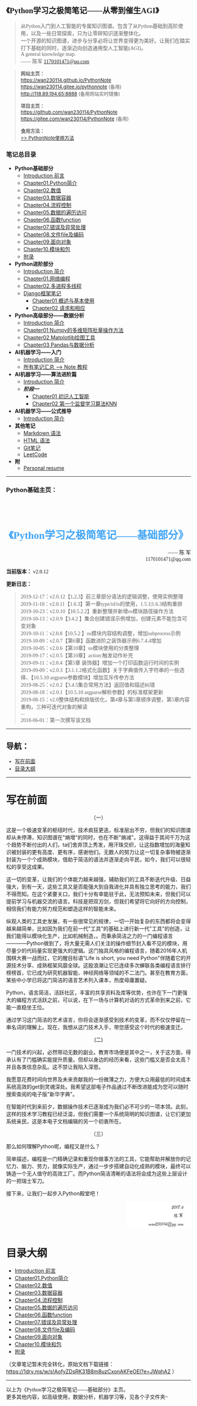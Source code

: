 <font face="楷体">

<h2>《Python学习之极简笔记——从零到催生AGI》</h2>

> 从Python入门到人工智能的专属知识图谱。包含了从Python基础到高阶使用，以及一些日常探索，只为让零碎知识逐渐整体化。  
> 一个开源的知识图谱，进步与分享必将让世界变得更为美好。让我们在踏实打下基础的同时，逐渐迈向创造通用型人工智能(AGI)。  
> A general knowledge map.  
> —— 陈军 1170101471@qq.com 

</font>  

> <font font="等线" size="2">**网站主页：**   
> https://wan230114.github.io/PythonNote  
> https://wan230114.gitee.io/pythonnote   (备用)  
> http://118.89.194.65:8888   (备用网站实时镜像)  
>
> **项目主页：**   
> https://github.com/wan230114/PythonNote  
> https://gitee.com/wan230114/PythonNote  (备用)
>
> **食用方法：**  
> [>> PythonNote使用方法](/docs/Usage.md)</font>

<h3> 笔记总目录 </h3>

<!-- menu -->
* **Python基础部分**
    <!-- menu_base -->
    * [Introduction 前言](/docs/00.Python/Introduction.md)
    * [Chapter01.Python简介](/docs/00.Python/Chapter01.PythonReview.md)
    * [Chapter02.数值](/docs/00.Python/Chapter02.Value.md)
    * [Chapter03.数据容器](/docs/00.Python/Chapter03.DataContainers.md)
    * [Chapter04.流程控制](/docs/00.Python/Chapter04.ProcessControl.md)
    * [Chapter05.数据的遍历访问](/docs/00.Python/Chapter05.DataTraversal.md)
    * [Chapter06.函数function](/docs/00.Python/Chapter06.Function.md)
    * [Chapter07.错误及异常处理](/docs/00.Python/Chapter07.Exception.md)
    * [Chapter08.文件file及编码](/docs/00.Python/Chapter08.FileIO.md)
    * [Chapter09.面向对象](/docs/00.Python/Chapter09.Classes.md)
    * [Chapter10.模块和包](/docs/00.Python/Chapter10.Modules.md)
    * [附录](/docs/00.Python/ChapterN_Appendix.md)
    <!-- menu_base -->
* **Python进阶部分**
    * [Introduction 简介](/docs/00.Python_Advanced/Introduction.md)
    * [Chapter01.网络编程](/docs/00.Python_Advanced/Chapter01.PythonNet.md)
    * [Chapter02.多进程多线程](/docs/00.Python_Advanced/Chapter02.PythonThread.md)
    * [Django框架笔记](/docs/00.Python_Advanced/Django_note/django_all.md)
      * [Chapter01 概述与基本使用](/docs/00.Python_Advanced/Django_note/django01.md)
      * [Chapter02 请求和相应](/docs/00.Python_Advanced/Django_note/django02.md)
* **Python高级部分——数据分析**
    * [Introduction 简介](/docs/01.Datascience/Introduction.md)
    * [Chapter01 Numpy的多维矩阵批量操作方法](/docs/01.Datascience/Datascience_1numpy.md)
    * [Chapter02 Matplotlib绘图工具](/docs/01.Datascience/Datascience_2matplotlib.md)
    * [Chapter03 Pandas与数据分析](/docs/01.Datascience/Datascience_3pandas/Pandas_Note.md)
* **AI机器学习——入门**
    * [Introduction 简介](/docs/02.AI_ML/Introduction.md)
    * [所有笔记汇总 --> Note 教程](/docs/02.AI_ML/ML.md)
* **AI机器学习——算法进阶篇**
    * [Introduction 简介](/docs/03.AI_ML_机器学习算法集训营/Introduction.md)
    * ***阶段一***
      * [Chapter01 初识人工智能](/docs/03.AI_ML_机器学习算法集训营/Phase1/01_初识人工智能.md)
      * [Chapter02 第一个监督学习算法KNN](/docs/03.AI_ML_机器学习算法集训营/Phase1/02_第一个监督学习算法KNN.md)
* **AI机器学习——公式推导**
    * [Introduction 简介](/docs/01.Datascience/Introduction.md)
    <!-- * ***补充ing*** -->
* **其他笔记**
    * [Markdown 语法](/docs/Others/HTML高级语法/Markdown及HTML常用命令.md)
    * [HTML 语法](/docs/Others/HTML高级语法/HTML高级语法.md)
    * [Git笔记](/docs/Others/Git/Git_Note.md)
    * [LeetCode](/docs/Others/Python_leetcode/Summary.md)
* **附**  
    * [Personal resume](/docs/Interview/me.md)
<!-- menu -->

---

<h3> Python基础主页：</h3>
<br>
<br>


<!-- introduction -->
<h1><center><font color="#42a5f5" face="仿宋">《Python学习之极简笔记——基础部分》</font></center></h1>

<div align=right>
<font face="仿宋">—— 陈 军</br>1170101471@qq.com</font>
</div>
<font face="仿宋">

**当前版本：** v2.0.12

**更新日志：**
> 2019-12-17：v2.0.12【1,2,3】前三章部分语法的逻辑调整，使用实例整理  
> 2019-11-10：v2.0.11【1.6.3】第一章type/id/is的使用，1.5.1|1.6.3结构重排<br>
> 2019-10-23：v2.0.10【10.5.2.2】重新整理并新增os模块路径操作方法<br>
> 2019-10-13：v2.0.9【3.4.2 】集合创建错误示例增加，创建元素不能包含可变对象<br>
> 2019-10-11：v2.0.8【10.5.2 】os模块内容结构调整，增加subprocess示例<br>
> 2019-10-09：v2.0.7【第6章】函数进阶之装饰器示例6.7.4.4增加<br>
> 2019-10-05：v2.0.6【第10章】os模块使用的分类整理<br>
> 2019-09-17：v2.0.5【第10章】action:触发动作补充<br>
> 2019-09-11：v2.0.4【第5章 装饰器】增加一个打印函数运行时间的实例<br>
> 2019-09-09：v2.0.3【3.1.1.2格式化函数】关于字典值传入字符串的一些选择、【10.5.10 argparse参数模块】增加互斥传参方法<br>
> 2019-08-25：v2.0.2【3.4.5集合常用方法】返回值和描述纠错<br>
> 2019-08-18：v2.0.1【10.5.10 argparse解析参数】的标准框架更新<br>
> 2019-08-15：v2.0整体结构和排版优化，第4章与第5章顺序调整，第5章内容重构，三种可迭代对象的解读<br>
> ...<br>
> 2018-06-01：第一次撰写该文档<br>

---

<h2>导航：</h2>

* [写在前面](#写在前面)
* [目录大纲](#目录大纲)

</font>


---

# 写在前面

<center>（一）</center>

这是一个极速变革的枢纽时代，技术疯狂更迭，标准层出不穷，但我们的知识图谱却从未停滞，知识图谱在"熵增"的同时，也在不断"熵减"。这得益于其间千万为这个趋势不断付出的人们，ta们舍弃顶上秀发，用汗珠交织，让这指数增加的海量知识被封装的更有高度、更有序，感谢他们。无数人的努力让这一切复杂事物被逐渐封装为一个个成熟模块，借助于简洁的语法并逐渐走向平民，如今，我们可以很轻松的享受这成果。

这一切的变革，让我们的个体能力越来越强，辅助我们的工具不断迭代升级、日益强大，到有一天，这些工具又是否能强大到自我进化并具有独立思考的能力，我们不得而知。在这个紧要关口，我们十分有幸能驻于此，无法预知未来，但我们可以提前学习与机器交流的语言。科技是把双刃剑，但我们希望将它向好的方向控制，相信我们有能力努力规范和塑造这样的智能未来。

纵观人类的工具史发展，有一些很常见的规律，一切一开始复杂的东西都将会变得越来越简单，比如因为我们在前一代"工具"的基础上进行新一代"工具"的创造，让我们能得以模块化生产，比如机械制造，。而秉承简洁之力的一门编程语言————Python做到了，将大量无需人们关注的操作细节封入看不见的模块，用尽量少的代码量实现更强大的逻辑。这门独具风格的编程语言，随着2016年人机围棋大赛一战而红，它的醒目标语"Life is short, you need Python"伴随着它的开源技术分享、成熟框架风靡全球。这股浪潮让它已连续多次蝉联各类编程语言排行榜榜首，它已成为研究机器智能、神经网络等领域的不二法门。甚至在教育方面，某些中小学已将这门简洁的语言艺术列入课本，热度毋庸置疑。

Python，语言简洁，活跃社区，丰富的共享资料及库等优势，也许在下一门更强大的编程方式活跃之前，可以说，在下一场与计算机对话的方式革命到来之前，它能一直稳坐王位。

通过学习这门简洁的艺术语言，你将会逐渐感受到技术的变革，而不仅仅停留在一串名词的理解上。现在，我想从这门技术入手，带您感受这个时代的极速变迁。


<center> (二) </center>

一门技术的兴起，必然带动无数的副业。教育市场便是其中之一，关于这方面，得承认有了门槛确实能提升质量。但却以身边的经历来看，这些门槛又是否会太高？并且各类信息杂乱。这不禁让我陷入深思。

我愿意花费时间向世界及未来贡献我的一份微薄之力，方便大众用最低的时间成本系统高效的get到灵魂深处。我希望这部电子作品通过不断改进能成为您可以随时搜索查阅的电子版"新华字典"。

在智能时代到来前夕，数据操作技术已逐渐成为我们必不可少的一项本领。此刻，这样的技术学习教程已经泛滥，但我们需要一个系统简明的知识图谱，让它们更加系统亲民，这是本电子文档编辑的另一个初衷所在。

<center>（三）</center>

那么如何理解Python呢，编程又是什么？

简单描述，编程是一门精确记录和重现你做事方法的工具，它能帮助并解放你的记忆力、脑力、劳力，就像实际生产，通过一步步搭建自动化成熟的模块，最终可以铸造一个无人值守的高效工厂。而Python简洁清晰的语法将会成为这些上层设计的一把瑞士军刀。

接下来，让我们一起步入Python殿堂吧！

<div align=right>
<img width="35%" src="docs/00.Python/img/sin.png" alt="封面"/>
</div>

# 目录大纲

<!-- menu_write -->
* [Introduction 前言](/docs/00.Python/Introduction.md)
* [Chapter01.Python简介](/docs/00.Python/Chapter01.PythonReview.md)
* [Chapter02.数值](/docs/00.Python/Chapter02.Value.md)
* [Chapter03.数据容器](/docs/00.Python/Chapter03.DataContainers.md)
* [Chapter04.流程控制](/docs/00.Python/Chapter04.ProcessControl.md)
* [Chapter05.数据的遍历访问](/docs/00.Python/Chapter05.DataTraversal.md)
* [Chapter06.函数function](/docs/00.Python/Chapter06.Function.md)
* [Chapter07.错误及异常处理](/docs/00.Python/Chapter07.Exception.md)
* [Chapter08.文件file及编码](/docs/00.Python/Chapter08.FileIO.md)
* [Chapter09.面向对象](/docs/00.Python/Chapter09.Classes.md)
* [Chapter10.模块和包](/docs/00.Python/Chapter10.Modules.md)
* [附录](/docs/00.Python/ChapterN_Appendix.md)
<!-- menu_write -->

（文章笔记暂未完全转化，原始文档下载链接：https://1drv.ms/w/s!AofyZDsRK31B8m8uzCxonAKFeOEl?e=JWqhA2
）
<!-- introduction -->


---

<font face="仿宋">
以上为《Python学习之极简笔记——基础部分》主页。<br>
更多其他内容，如高级使用，数据分析，机器学习等，见各个子文件夹~
</font>
